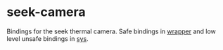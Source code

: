 # seek-camera

Bindings for the seek thermal camera. Safe bindings in [wrapper](wrapper/) and
low level unsafe bindings in [sys](sys/).
